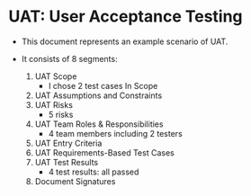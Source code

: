 # UAT: User Acceptance Testing 

- This document represents an example scenario of UAT.


- It consists of 8 segments:
  1. UAT Scope
     - I chose 2 test cases In Scope
  2. UAT Assumptions and Constraints
  3. UAT Risks
     - 5 risks
  4. UAT Team Roles & Responsibilities
     - 4 team members including 2 testers
  5. UAT Entry Criteria
  6. UAT Requirements-Based Test Cases
  7. UAT Test Results
     - 4 test results: all passed
  8. Document Signatures



